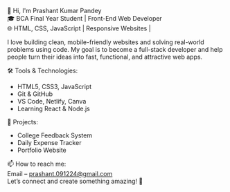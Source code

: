 👋 Hi, I'm Prashant Kumar Pandey  
🎓 BCA Final Year Student | Front-End Web Developer  
🌐 HTML, CSS, JavaScript | Responsive Websites | 

I love building clean, mobile-friendly websites and solving real-world problems using code. My goal is to become a full-stack developer and help people turn their ideas into fast, functional, and attractive web apps.

🛠️ Tools & Technologies:  
- HTML5, CSS3, JavaScript  
- Git & GitHub  
- VS Code, Netlify, Canva  
- Learning React & Node.js

🧪 Projects:
- College Feedback System  
- Daily Expense Tracker  
- Portfolio Website

📫 How to reach me:  
Email – prashant.091224@gmail.com  
Let’s connect and create something amazing! 🚀
